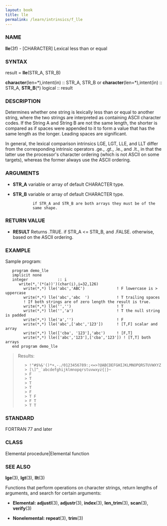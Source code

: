 ```yaml
---
layout: book
title: lle
permalink: /learn/intrinsics/f_lle
---
```

### NAME

**lle**(3f) - \[CHARACTER\] Lexical less than or equal

### SYNTAX

result = **lle**(STR\_A, STR\_B)

**character**(len=\*),intent(in) :: STR\_A, STR\_B or
**character**(len=\*),intent(in) :: STR\_A, **STR\_B**(\*) logical ::
result

### DESCRIPTION

Determines whether one string is lexically less than or equal to another
string, where the two strings are interpreted as containing ASCII
character codes. If the String A and String B are not the same length,
the shorter is compared as if spaces were appended to it to form a value
that has the same length as the longer. Leading spaces are significant.

In general, the lexical comparison intrinsics LGE, LGT, LLE, and LLT
differ from the corresponding intrinsic operators .ge., .gt., .le., and
.lt., in that the latter use the processor's character ordering (which
is not ASCII on some targets), whereas the former always use the ASCII
ordering.

### ARGUMENTS

  - **STR\_A**
    variable or array of default CHARACTER type.

  - **STR\_B**
    variable or array of default CHARACTER type.

<!-- end list -->

```
            if STR_A and STR_B are both arrays they must be of the
            same shape.
```

### RETURN VALUE

  - **RESULT**
    Returns .TRUE. if STR\_A \<= STR\_B, and .FALSE. otherwise, based on
    the ASCII ordering.

### EXAMPLE

Sample program:

```
   program demo_lle
   implicit none
   integer             :: i
      write(*,'(*(a))')(char(i),i=32,126)
        write(*,*) lle('abc','ABC')              ! F lowercase is > uppercase
        write(*,*) lle('abc','abc  ')            ! T trailing spaces
        ! If both strings are of zero length the result is true.
        write(*,*) lle('','')                    ! T
        write(*,*) lle('','a')                   ! T the null string is padded
        write(*,*) lle('a','')                   ! F
        write(*,*) lle('abc',['abc','123'])      ! [T,F] scalar and array
        write(*,*) lle(['cba', '123'],'abc')     ! [F,T]
        write(*,*) lle(['abc','123'],['cba','123']) ! [T,T] both arrays
   end program demo_lle
```

> Results:
>
> ```
>    > !"#$%&'()*+,-./0123456789:;<=>?@ABCDEFGHIJKLMNOPQRSTUVWXYZ
>    > [\]^_`abcdefghijklmnopqrstuvwxyz{|}~
>    > F
>    > T
>    > T
>    > T
>    > F
>    > T F
>    > F T
>    > T T
> ```

### STANDARD

FORTRAN 77 and later

### CLASS

Elemental procedure|Elemental function

### SEE ALSO

**lge**(3), **lgt**(3), **llt**(3)

Functions that perform operations on character strings, return lengths
of arguments, and search for certain arguments:

  - **Elemental:**
    **adjustl**(3), **adjustr**(3), **index**(3), **len\_trim**(3),
    **scan**(3), **verify**(3)

  - **Nonelemental:**
    **repeat**(3), **trim**(3)
